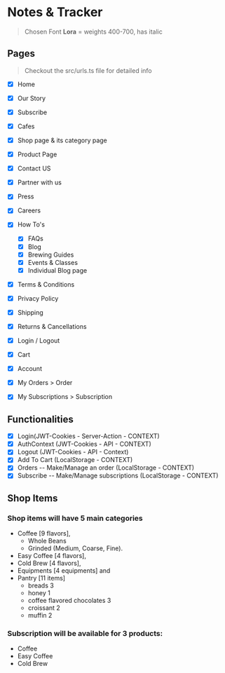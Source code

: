 # Notes & Tracker

> Chosen Font **Lora** = weights 400-700, has italic

## Pages
> Checkout the src/urls.ts file for detailed info
- [x] Home
- [x] Our Story
- [x] Subscribe
- [x] Cafes
- [x] Shop page & its category page
- [x] Product Page
- [x] Contact US
- [x] Partner with us

- [x] Press
- [x] Careers 
- [x] How To's
    - [x] FAQs 
    - [x] Blog
    - [x] Brewing Guides
    - [x] Events & Classes
    - [x] Individual Blog page

- [x] Terms & Conditions
- [x] Privacy Policy
- [x] Shipping
- [x] Returns & Cancellations

- [x] Login / Logout
- [x] Cart

- [x] Account
- [x] My Orders > Order
- [x] My Subscriptions > Subscription

## Functionalities

- [x] Login(JWT-Cookies - Server-Action - CONTEXT)
- [x] AuthContext (JWT-Cookies - API - CONTEXT)
- [x] Logout (JWT-Cookies - API - Context)
- [x] Add To Cart (LocalStorage - CONTEXT)
- [x] Orders -- Make/Manage an order (LocalStorage - CONTEXT)
- [x] Subscribe -- Make/Manage subscriptions (LocalStorage - CONTEXT)

## Shop Items
### Shop items will have 5 main categories 
- Coffee [9 flavors], 
    - Whole Beans 
    - Grinded (Medium, Coarse, Fine).
- Easy Coffee [4 flavors], 
- Cold Brew [4 flavors], 
- Equipments [4 equipments] and 
- Pantry [11 items]
    - breads 3
    - honey 1
    - coffee flavored chocolates 3
    - croissant 2
    - muffin 2

### Subscription will be available for 3 products:
- Coffee
- Easy Coffee
- Cold Brew